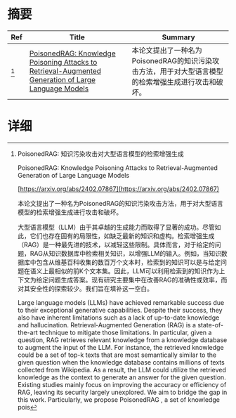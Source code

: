 # 摘要

| Ref | Title | Summary |
| --- | --- | --- |
| [^1] | [PoisonedRAG: Knowledge Poisoning Attacks to Retrieval-Augmented Generation of Large Language Models](https://arxiv.org/abs/2402.07867) | 本论文提出了一种名为PoisonedRAG的知识污染攻击方法，用于对大型语言模型的检索增强生成进行攻击和破坏。 |

# 详细

[^1]: PoisonedRAG: 知识污染攻击对大型语言模型的检索增强生成

    PoisonedRAG: Knowledge Poisoning Attacks to Retrieval-Augmented Generation of Large Language Models

    [https://arxiv.org/abs/2402.07867](https://arxiv.org/abs/2402.07867)

    本论文提出了一种名为PoisonedRAG的知识污染攻击方法，用于对大型语言模型的检索增强生成进行攻击和破坏。

    

    大型语言模型（LLM）由于其卓越的生成能力而取得了显著的成功。尽管如此，它们也存在固有的局限性，如缺乏最新的知识和虚构。检索增强生成（RAG）是一种最先进的技术，以减轻这些限制。具体而言，对于给定的问题，RAG从知识数据库中检索相关知识，以增强LLM的输入。例如，当知识数据库中包含从维基百科收集的数百万个文本时，检索到的知识可以是与给定问题在语义上最相似的前K个文本集。因此，LLM可以利用检索到的知识作为上下文为给定问题生成答案。现有研究主要集中在改善RAG的准确性或效率，而对其安全性的探索较少。我们旨在填补这一空白。

    Large language models (LLMs) have achieved remarkable success due to their exceptional generative capabilities. Despite their success, they also have inherent limitations such as a lack of up-to-date knowledge and hallucination. Retrieval-Augmented Generation (RAG) is a state-of-the-art technique to mitigate those limitations. In particular, given a question, RAG retrieves relevant knowledge from a knowledge database to augment the input of the LLM. For instance, the retrieved knowledge could be a set of top-k texts that are most semantically similar to the given question when the knowledge database contains millions of texts collected from Wikipedia. As a result, the LLM could utilize the retrieved knowledge as the context to generate an answer for the given question. Existing studies mainly focus on improving the accuracy or efficiency of RAG, leaving its security largely unexplored. We aim to bridge the gap in this work. Particularly, we propose PoisonedRAG , a set of knowledge pois
    


